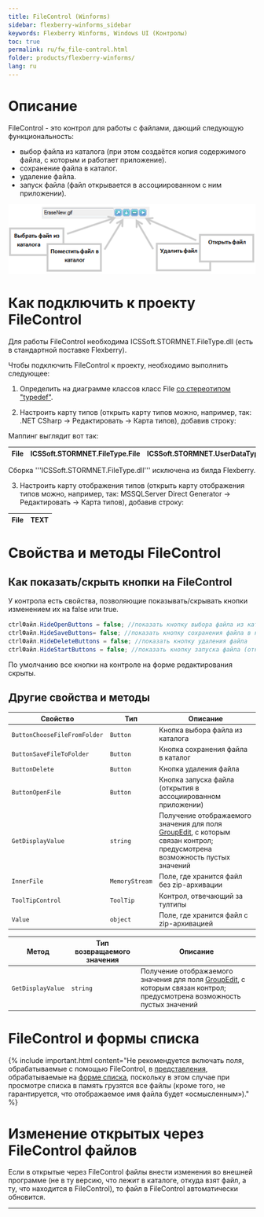 ```yaml
---
title: FileControl (Winforms)
sidebar: flexberry-winforms_sidebar
keywords: Flexberry Winforms, Windows UI (Контролы)
toc: true
permalink: ru/fw_file-control.html
folder: products/flexberry-winforms/
lang: ru
---
```



# Описание
FileControl - это контрол для работы с файлами, дающий следующую функциональность:
* выбор файла из каталога (при этом создаётся копия содержимого файла, с которым и работает приложение).
* сохранение файла в каталог.
* удаление файла.
* запуск файла (файл открывается в ассоциированном с ним приложении).

![](/images/pages/products/flexberry-winforms/controls/file-control/file-control.png)

# Как подключить к проекту FileControl
Для работы FileControl необходима ICSSoft.STORMNET.FileType.dll (есть в стандартной поставке Flexberry). 

Чтобы подключить FileControl к проекту, необходимо выполнить следующее: 

1. Определить на диаграмме классов класс File [со стереотипом "typedef"](fd_typedef.html). 

2. Настроить карту типов (открыть карту типов можно, например, так: .NET CSharp -> Редактировать -> Карта типов), добавив строку:

Маппинг выглядит вот так:

| File | ICSSoft.STORMNET.FileType.File | ICSSoft.STORMNET.UserDataTypes.dll 
|-----------|-----------|--------|

Сборка '''ICSSoft.STORMNET.FileType.dll''' исключена из билда Flexberry.

3. Настроить карту отображения типов (открыть карту отображения типов можно, например, так: MSSQLServer Direct Generator -> Редактировать -> Карта типов), добавив строку:

| File | TEXT|
|-----------|-----------|


# Свойства и методы FileControl
## Как показать/скрыть кнопки на FileControl
У контрола есть свойства, позволяющие показывать/скрывать кнопки изменением их на false или true.
```cs
ctrlФайл.HideOpenButtons = false; //показать кнопку выбора файла из каталога
ctrlФайл.HideSaveButtons= false; //показать кнопку сохранения файла в каталог
ctrlФайл.HideDeleteButtons = false; //показать кнопку удаления файла
ctrlФайл.HideStartButtons = false; //показать кнопку запуска файла (открытия в ассоциированном приложении)
```
По умолчанию все кнопки на контроле на форме редактирования скрыты.

## Другие свойства и методы

| Свойство | Тип | Описание |
| ------------- | ------------- | ------------- |
| `ButtonChooseFileFromFolder` | `Button` | Кнопка выбора файла из каталога |
| `ButtonSaveFileToFolder` | `Button` | Кнопка сохранения файла в каталог
| `ButtonDelete` | `Button` | Кнопка удаления файла
| `ButtonOpenFile` | `Button` | Кнопка запуска файла (открытия в ассоциированном приложении)
| `GetDisplayValue` | `string` | Получение отображаемого значения для поля [GroupEdit](fw_group-edit.html), с которым связан контрол; предусмотрена возможность пустых значений
| `InnerFile` | `MemoryStream` | Поле, где хранится файл без zip-архивации
| `ToolTipControl` | `ToolTip` | Контрол, отвечающий за тултипы
| `Value` | `object` | Поле, где хранится файл с zip-архивацией


| Метод | Тип возвращаемого значения |Описание |
| ------------- | ------------- | ------------- |
| `GetDisplayValue` | `string` | Получение отображаемого значения для поля [GroupEdit](fw_group-edit.html), с которым связан контрол; предусмотрена возможность пустых значений|

# FileControl и формы списка

{% include important.html content="Не рекомендуется включать поля, обрабатываемые с помощью FileControl, в [представления](fd_key-concepts.html), обрабатываемые на [форме списка](fd_key-concepts.html), поскольку в этом случае при просмотре списка в память грузятся все файлы (кроме того, не гарантируется, что отображаемое имя файла будет «осмысленным»)." %}


# Изменение открытых через FileControl файлов
Если в открытые через FileControl файлы внести изменения во внешней программе (не в ту версию, что лежит в каталоге, откуда взят файл, а ту, что находится в FileControl), то файл в FileControl автоматически обновится.

----